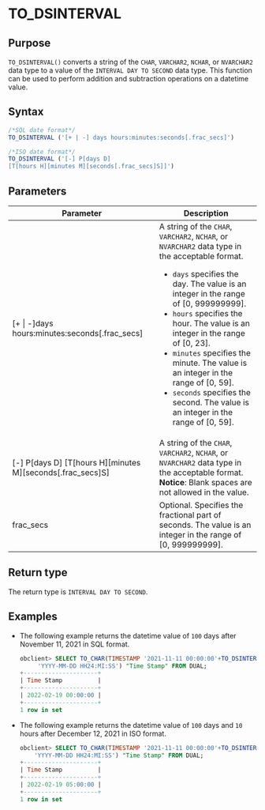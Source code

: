 # TO_DSINTERVAL

## Purpose

`TO_DSINTERVAL()` converts a string of the `CHAR`, `VARCHAR2`, `NCHAR`, or `NVARCHAR2` data type to a value of the `INTERVAL DAY TO SECOND` data type. This function can be used to perform addition and subtraction operations on a datetime value.

## Syntax

```sql
/*SQL date format*/
TO_DSINTERVAL ('[+ | -] days hours:minutes:seconds[.frac_secs]')

/*ISO date format*/
TO_DSINTERVAL ('[-] P[days D]
[T[hours H][minutes M][seconds[.frac_secs]S]]')
```

## Parameters

| Parameter | Description |
|-------------------------------------------------------------------------|------------------------------------------------------------------------------------------------------------------------------------------------------------------------------------------------------------------------------------------------------------------------------------------------------------------------------------------------------------------------------------------|
| \[+ \| -\]days hours:minutes:seconds\[.frac_secs\] | A string of the `CHAR`, `VARCHAR2`, `NCHAR`, or `NVARCHAR2` data type in the acceptable format.  <ul><li> `days` specifies the day. The value is an integer in the range of \[0, 999999999\].    </li><li> `hours` specifies the hour. The value is an integer in the range of \[0, 23\].    </li><li> `minutes` specifies the minute. The value is an integer in the range of \[0, 59\].    </li><li> `seconds` specifies the second. The value is an integer in the range of \[0, 59\].  </li></ul> |
| \[-\] P\[days D\] \[T\[hours H\]\[minutes M\]\[seconds\[.frac_secs\]S\] | A string of the `CHAR`, `VARCHAR2`, `NCHAR`, or `NVARCHAR2` data type in the acceptable format.  <br>**Notice**: Blank spaces are not allowed in the value.  |
| frac_secs | Optional. Specifies the fractional part of seconds. The value is an integer in the range of \[0, 999999999\].  |

## Return type

The return type is `INTERVAL DAY TO SECOND`.

## Examples

* The following example returns the datetime value of `100` days after November 11, 2021 in SQL format.

   ```sql
   obclient> SELECT TO_CHAR(TIMESTAMP '2021-11-11 00:00:00'+TO_DSINTERVAL('100 00:00:00'),
        'YYYY-MM-DD HH24:MI:SS') "Time Stamp" FROM DUAL;
   +---------------------+
   | Time Stamp          |
   +---------------------+
   | 2022-02-19 00:00:00 |
   +---------------------+
   1 row in set
   ```

* The following example returns the datetime value of `100` days and `10` hours after December 12, 2021 in ISO format.

   ```sql
   obclient> SELECT TO_CHAR(TIMESTAMP '2021-11-11 00:00:00'+TO_DSINTERVAL('P100DT5H'),
       'YYYY-MM-DD HH24:MI:SS') "Time Stamp" FROM DUAL;
   +---------------------+
   | Time Stamp          |
   +---------------------+
   | 2022-02-19 05:00:00 |
   +---------------------+
   1 row in set
   ```
